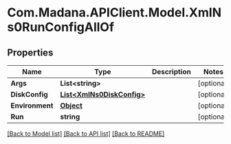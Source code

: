 
# Com.Madana.APIClient.Model.XmlNs0RunConfigAllOf

## Properties

Name | Type | Description | Notes
------------ | ------------- | ------------- | -------------
**Args** | **List&lt;string&gt;** |  | [optional] 
**DiskConfig** | [**List&lt;XmlNs0DiskConfig&gt;**](XmlNs0DiskConfig.md) |  | [optional] 
**Environment** | [**Object**](.md) |  | [optional] 
**Run** | **string** |  | [optional] 

[[Back to Model list]](../README.md#documentation-for-models)
[[Back to API list]](../README.md#documentation-for-api-endpoints)
[[Back to README]](../README.md)

